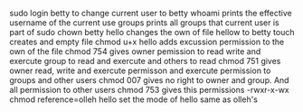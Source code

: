 sudo login betty to change current user to betty
whoami prints the effective username of the current use
groups prints all groups that current user is part of 
sudo chown betty hello changes the own of file hellow to betty
touch creates and empty file
chmod u+x hello adds excussion permission to the own of the file
chmod 754 gives owner pemission to read write and exercute group to read and exercute and others to read
chmod 751 gives owner read, write and exercute permisson and exercute permission to groups and other users
chmod 007 gives no right to owner and group. And all permission to other users 
chmod 753 gives this permissions -rwxr-x-wx
chmod reference=olleh hello set the mode of hello same as olleh's
